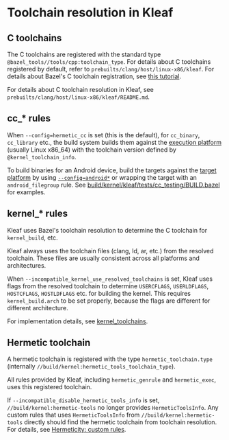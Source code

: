 # Toolchain resolution in Kleaf

## C toolchains

The C toolchains are registered with the standard type
`@bazel_tools//tools/cpp:toolchain_type`. For details about C toolchains
registered by default, refer to `prebuilts/clang/host/linux-x86/kleaf`.
For details about Bazel's C toolchain registration, see
[this tutorial](https://bazel.build/tutorials/ccp-toolchain-config).

For details about C toolchain resolution in Kleaf, see
`prebuilts/clang/host/linux-x86/kleaf/README.md`.

## cc\_* rules

When `--config=hermetic_cc` is set (this is the default),
for `cc_binary`, `cc_library` etc., the build system builds them against
the [execution platform](https://bazel.build/extending/platforms) (usually
Linux x86_64) with the toolchain version defined by `@kernel_toolchain_info`.

To build binaries for an Android device, build the targets against the
[target platform](https://bazel.build/extending/platforms) by using
[`--config=android*`](../bazelrc/platforms.bazelrc)
or wrapping the target with an `android_filegroup` rule. See
[build/kernel/kleaf/tests/cc_testing/BUILD.bazel](../tests/cc_testing/BUILD.bazel)
for examples.

## kernel\_* rules

Kleaf uses Bazel's toolchain resolution to determine the C toolchain
for `kernel_build`, etc.

Kleaf always uses the toolchain files (clang, ld, ar, etc.) from the
resolved toolchain. These files are usually consistent across all platforms
and architectures.

When `--incompatible_kernel_use_resolved_toolchains` is set, Kleaf uses
flags from the resolved toolchain to determine `USERCFLAGS`, `USERLDFLAGS`,
`HOSTCFLAGS`, `HOSTLDFLAGS` etc. for building the kernel. This requires
`kernel_build.arch` to be set properly, because the flags are different
for different architecture.

For implementation details, see [kernel_toolchains](../impl/kernel_toolchains.bzl).

## Hermetic toolchain

A hermetic toolchain is registered with the type `hermetic_toolchain.type`
(internally `//build/kernel:hermetic_tools_toolchain_type`).

All rules provided by Kleaf, including `hermetic_genrule` and `hermetic_exec`,
uses this registered toolchain.

If `--incompatible_disable_hermetic_tools_info` is set,
`//build/kernel:hermetic-tools` no longer provides `HermeticToolsInfo`. Any
custom rules that uses `HermeticToolsInfo` from `//build/kernel:hermetic-tools`
directly should find the hermetic toolchain from toolchain resolution.
For details, see [Hermeticity: custom rules](hermeticity.md#custom-rules).
